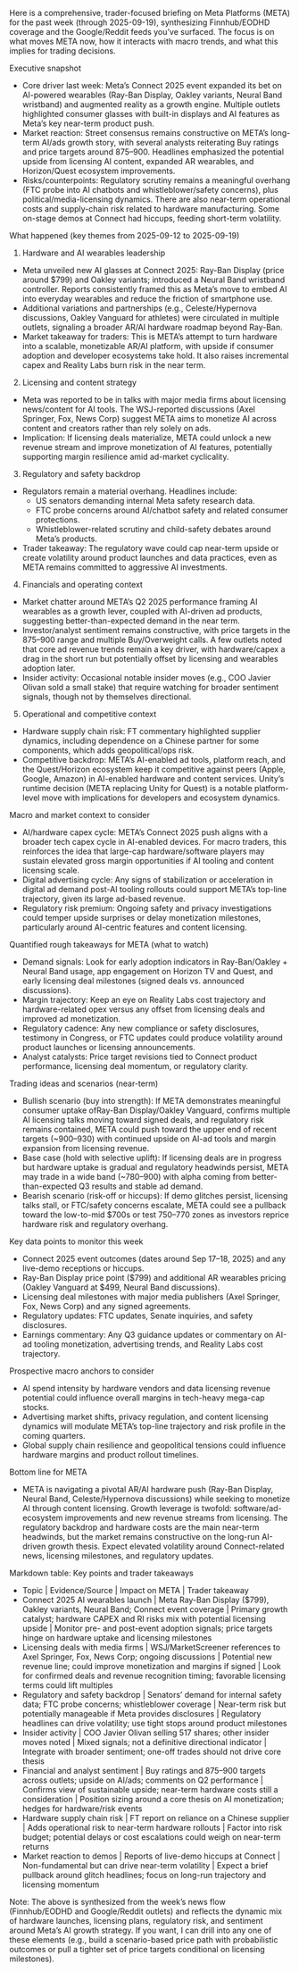 Here is a comprehensive, trader-focused briefing on Meta Platforms (META) for the past week (through 2025-09-19), synthesizing Finnhub/EODHD coverage and the Google/Reddit feeds you’ve surfaced. The focus is on what moves META now, how it interacts with macro trends, and what this implies for trading decisions.

Executive snapshot
- Core driver last week: Meta’s Connect 2025 event expanded its bet on AI-powered wearables (Ray-Ban Display, Oakley variants, Neural Band wristband) and augmented reality as a growth engine. Multiple outlets highlighted consumer glasses with built-in displays and AI features as Meta’s key near-term product push.
- Market reaction: Street consensus remains constructive on META’s long-term AI/ads growth story, with several analysts reiterating Buy ratings and price targets around $875–$900. Headlines emphasized the potential upside from licensing AI content, expanded AR wearables, and Horizon/Quest ecosystem improvements.
- Risks/counterpoints: Regulatory scrutiny remains a meaningful overhang (FTC probe into AI chatbots and whistleblower/safety concerns), plus political/media-licensing dynamics. There are also near-term operational costs and supply-chain risk related to hardware manufacturing. Some on-stage demos at Connect had hiccups, feeding short-term volatility.

What happened (key themes from 2025-09-12 to 2025-09-19)
1) Hardware and AI wearables leadership
- Meta unveiled new AI glasses at Connect 2025: Ray-Ban Display (price around $799) and Oakley variants; introduced a Neural Band wristband controller. Reports consistently framed this as Meta’s move to embed AI into everyday wearables and reduce the friction of smartphone use.
- Additional variations and partnerships (e.g., Celeste/Hypernova discussions, Oakley Vanguard for athletes) were circulated in multiple outlets, signaling a broader AR/AI hardware roadmap beyond Ray-Ban.
- Market takeaway for traders: This is META’s attempt to turn hardware into a scalable, monetizable AR/AI platform, with upside if consumer adoption and developer ecosystems take hold. It also raises incremental capex and Reality Labs burn risk in the near term.

2) Licensing and content strategy
- Meta was reported to be in talks with major media firms about licensing news/content for AI tools. The WSJ-reported discussions (Axel Springer, Fox, News Corp) suggest META aims to monetize AI across content and creators rather than rely solely on ads.
- Implication: If licensing deals materialize, META could unlock a new revenue stream and improve monetization of AI features, potentially supporting margin resilience amid ad-market cyclicality.

3) Regulatory and safety backdrop
- Regulators remain a material overhang. Headlines include:
  - US senators demanding internal Meta safety research data.
  - FTC probe concerns around AI/chatbot safety and related consumer protections.
  - Whistleblower-related scrutiny and child-safety debates around Meta’s products.
- Trader takeaway: The regulatory wave could cap near-term upside or create volatility around product launches and data practices, even as META remains committed to aggressive AI investments.

4) Financials and operating context
- Market chatter around META’s Q2 2025 performance framing AI wearables as a growth lever, coupled with AI-driven ad products, suggesting better-than-expected demand in the near term.
- Investor/analyst sentiment remains constructive, with price targets in the $875–$900 range and multiple Buy/Overweight calls. A few outlets noted that core ad revenue trends remain a key driver, with hardware/capex a drag in the short run but potentially offset by licensing and wearables adoption later.
- Insider activity: Occasional notable insider moves (e.g., COO Javier Olivan sold a small stake) that require watching for broader sentiment signals, though not by themselves directional.

5) Operational and competitive context
- Hardware supply chain risk: FT commentary highlighted supplier dynamics, including dependence on a Chinese partner for some components, which adds geopolitical/ops risk.
- Competitive backdrop: META’s AI-enabled ad tools, platform reach, and the Quest/Horizon ecosystem keep it competitive against peers (Apple, Google, Amazon) in AI-enabled hardware and content services. Unity’s runtime decision (META replacing Unity for Quest) is a notable platform-level move with implications for developers and ecosystem dynamics.

Macro and market context to consider
- AI/hardware capex cycle: META’s Connect 2025 push aligns with a broader tech capex cycle in AI-enabled devices. For macro traders, this reinforces the idea that large-cap hardware/software players may sustain elevated gross margin opportunities if AI tooling and content licensing scale.
- Digital advertising cycle: Any signs of stabilization or acceleration in digital ad demand post-AI tooling rollouts could support META’s top-line trajectory, given its large ad-based revenue.
- Regulatory risk premium: Ongoing safety and privacy investigations could temper upside surprises or delay monetization milestones, particularly around AI-centric features and content licensing.

Quantified rough takeaways for META (what to watch)
- Demand signals: Look for early adoption indicators in Ray-Ban/Oakley + Neural Band usage, app engagement on Horizon TV and Quest, and early licensing deal milestones (signed deals vs. announced discussions).
- Margin trajectory: Keep an eye on Reality Labs cost trajectory and hardware-related opex versus any offset from licensing deals and improved ad monetization.
- Regulatory cadence: Any new compliance or safety disclosures, testimony in Congress, or FTC updates could produce volatility around product launches or licensing announcements.
- Analyst catalysts: Price target revisions tied to Connect product performance, licensing deal momentum, or regulatory clarity.

Trading ideas and scenarios (near-term)
- Bullish scenario (buy into strength): If META demonstrates meaningful consumer uptake ofRay-Ban Display/Oakley Vanguard, confirms multiple AI licensing talks moving toward signed deals, and regulatory risk remains contained, META could push toward the upper end of recent targets (~$900–$930) with continued upside on AI-ad tools and margin expansion from licensing revenue.
- Base case (hold with selective uplift): If licensing deals are in progress but hardware uptake is gradual and regulatory headwinds persist, META may trade in a wide band (~$780–$900) with alpha coming from better-than-expected Q3 results and stable ad demand.
- Bearish scenario (risk-off or hiccups): If demo glitches persist, licensing talks stall, or FTC/safety concerns escalate, META could see a pullback toward the low-to-mid $700s or test $750–$770 zones as investors reprice hardware risk and regulatory overhang.

Key data points to monitor this week
- Connect 2025 event outcomes (dates around Sep 17–18, 2025) and any live-demo receptions or hiccups.
- Ray-Ban Display price point ($799) and additional AR wearables pricing (Oakley Vanguard at $499, Neural Band discussions).
- Licensing deal milestones with major media publishers (Axel Springer, Fox, News Corp) and any signed agreements.
- Regulatory updates: FTC updates, Senate inquiries, and safety disclosures.
- Earnings commentary: Any Q3 guidance updates or commentary on AI-ad tooling monetization, advertising trends, and Reality Labs cost trajectory.

Prospective macro anchors to consider
- AI spend intensity by hardware vendors and data licensing revenue potential could influence overall margins in tech-heavy mega-cap stocks.
- Advertising market shifts, privacy regulation, and content licensing dynamics will modulate META’s top-line trajectory and risk profile in the coming quarters.
- Global supply chain resilience and geopolitical tensions could influence hardware margins and product rollout timelines.

Bottom line for META
- META is navigating a pivotal AR/AI hardware push (Ray-Ban Display, Neural Band, Celeste/Hypernova discussions) while seeking to monetize AI through content licensing. Growth leverage is twofold: software/ad-ecosystem improvements and new revenue streams from licensing. The regulatory backdrop and hardware costs are the main near-term headwinds, but the market remains constructive on the long-run AI-driven growth thesis. Expect elevated volatility around Connect-related news, licensing milestones, and regulatory updates.

Markdown table: Key points and trader takeaways
- Topic | Evidence/Source | Impact on META | Trader takeaway
- Connect 2025 AI wearables launch | Meta Ray-Ban Display ($799), Oakley variants, Neural Band; Connect event coverage | Primary growth catalyst; hardware CAPEX and RI risks mix with potential licensing upside | Monitor pre- and post-event adoption signals; price targets hinge on hardware uptake and licensing milestones
- Licensing deals with media firms | WSJ/MarketScreener references to Axel Springer, Fox, News Corp; ongoing discussions | Potential new revenue line; could improve monetization and margins if signed | Look for confirmed deals and revenue recognition timing; favorable licensing terms could lift multiples
- Regulatory and safety backdrop | Senators’ demand for internal safety data; FTC probe concerns; whistleblower coverage | Near-term risk but potentially manageable if Meta provides disclosures | Regulatory headlines can drive volatility; use tight stops around product milestones
- Insider activity | COO Javier Olivan selling 517 shares; other insider moves noted | Mixed signals; not a definitive directional indicator | Integrate with broader sentiment; one-off trades should not drive core thesis
- Financial and analyst sentiment | Buy ratings and $875–$900 targets across outlets; upside on AI/ads; comments on Q2 performance | Confirms view of sustainable upside; near-term hardware costs still a consideration | Position sizing around a core thesis on AI monetization; hedges for hardware/risk events
- Hardware supply chain risk | FT report on reliance on a Chinese supplier | Adds operational risk to near-term hardware rollouts | Factor into risk budget; potential delays or cost escalations could weigh on near-term returns
- Market reaction to demos | Reports of live-demo hiccups at Connect | Non-fundamental but can drive near-term volatility | Expect a brief pullback around glitch headlines; focus on long-run trajectory and licensing momentum

Note: The above is synthesized from the week’s news flow (Finnhub/EODHD and Google/Reddit outlets) and reflects the dynamic mix of hardware launches, licensing plans, regulatory risk, and sentiment around Meta’s AI growth strategy. If you want, I can drill into any one of these elements (e.g., build a scenario-based price path with probabilistic outcomes or pull a tighter set of price targets conditional on licensing milestones).